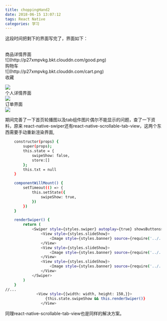 ```yaml
---
title: choppingHand2
date: 2018-06-15 13:07:12
tags: React Native
categories: 学习
---
```


这段时间把剩下的界面写完了，界面如下：
<!--more-->
<br>
商品详情界面
<br>
![](http://p27xmpvkg.bkt.clouddn.com/good.png)
<br>
购物车
<br>
![](http://p27xmpvkg.bkt.clouddn.com/cart.png)
<br>
收藏
<br>

![](http://p27xmpvkg.bkt.clouddn.com/like.png)
<br>
个人详情界面
<br>
![](http://p27xmpvkg.bkt.clouddn.com/mine.png)
<br>
订单界面
<br>
![](http://p27xmpvkg.bkt.clouddn.com/order.png)

期间完善了一下首页轮播图以及tab组件图片偶尔不能显示的问题，查了一下资料，原来
react-native-swiper还有react-native-scrollable-tab-view，这两个东西需要手动重新渲染界面,

```bash
    constructor(props) {
        super(props);
        this.state = {
            swipeShow: false,
            store:[]
        };
        this.txt = null
    }

    componentWillMount() {
        setTimeout(() => {
            this.setState({
                swipeShow: true,
            })
        })
    }

    renderSwiper() {
        return (
            <Swiper style={styles.swiper} autoplay={true} showsButtons>
                <View style={styles.slideShow}>
                    <Image style={styles.banner} source={require('../../images/slide1.jpg')}/>
                </View>
                <View style={styles.slideShow}>
                    <Image style={styles.banner} source={require('../../images/slide2.jpg')}/>
                </View>
                <View style={styles.slideShow}>
                    <Image style={styles.banner} source={require('../../images/slide3.jpg')}/>
                </View>
            </Swiper>
        )
    }
//...
              <View style={{width: width, height: 150,}}>
                  {this.state.swipeShow && this.renderSwiper()}
                </View>

```
同理react-native-scrollable-tab-view也是同样的解决方案。
